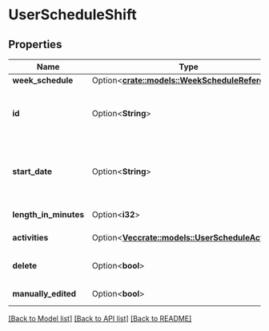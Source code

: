 # UserScheduleShift

## Properties

Name | Type | Description | Notes
------------ | ------------- | ------------- | -------------
**week_schedule** | Option<[**crate::models::WeekScheduleReference**](WeekScheduleReference.md)> |  | [optional]
**id** | Option<**String**> | ID of the schedule shift. This is only for the case of updating and deleting an existing shift | [optional]
**start_date** | Option<**String**> | Start time in UTC for this shift. Date time is represented as an ISO-8601 string. For example: yyyy-MM-ddTHH:mm:ss[.mmm]Z | [optional][readonly]
**length_in_minutes** | Option<**i32**> | Length of this shift in minutes | [optional][readonly]
**activities** | Option<[**Vec<crate::models::UserScheduleActivity>**](UserScheduleActivity.md)> | List of activities in this shift | [optional]
**delete** | Option<**bool**> | If marked true for updating this schedule shift, it will be deleted | [optional]
**manually_edited** | Option<**bool**> | Whether the shift was set as manually edited | [optional]

[[Back to Model list]](../README.md#documentation-for-models) [[Back to API list]](../README.md#documentation-for-api-endpoints) [[Back to README]](../README.md)


